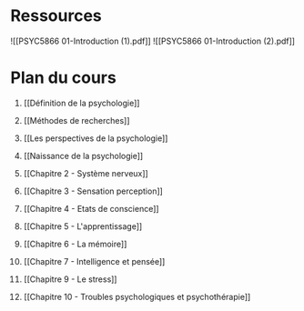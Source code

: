 

# Ressources

![[PSYC5866 01-Introduction (1).pdf]]
![[PSYC5866 01-Introduction (2).pdf]]

# Plan du cours

1. [[Définition de la psychologie]]
2. [[Méthodes de recherches]]
3. [[Les perspectives de la psychologie]]
4. [[Naissance de la psychologie]]

1. [[Chapitre 2 - Système nerveux]]
2. [[Chapitre 3 - Sensation perception]]
3. [[Chapitre 4 - Etats de conscience]]
4. [[Chapitre 5 - L'apprentissage]]
5. [[Chapitre 6 - La mémoire]]
6. [[Chapitre 7 - Intelligence et pensée]]
7. [[Chapitre 9 - Le stress]]
8. [[Chapitre 10 - Troubles psychologiques et psychothérapie]]


